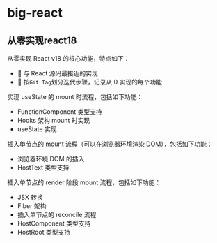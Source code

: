 # big-react

## 从零实现react18

从零实现 React v18 的核心功能，特点如下：

- 👬 与 React 源码最接近的实现
- 🚶 按`Git Tag`划分迭代步骤，记录从 0 实现的每个功能

实现 useState 的 mount 时流程，包括如下功能：

- FunctionComponent 类型支持
- Hooks 架构 mount 时实现
- useState 实现

插入单节点的 mount 流程（可以在浏览器环境渲染 DOM），包括如下功能：

- 浏览器环境 DOM 的插入
- HostText 类型支持

插入单节点的 render 阶段 mount 流程，包括如下功能：

- JSX 转换
- Fiber 架构
- 插入单节点的 reconcile 流程
- HostComponent 类型支持
- HostRoot 类型支持
